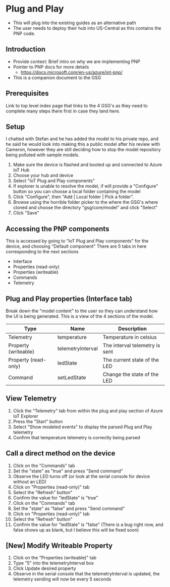 # Plug and Play
* This will plug into the existing guides as an alternative path
* The user needs to deploy their hub into US-Central as this contains the PNP code.

## Introduction
* Provide context: Brief intro on why we are implementing PNP
* Pointer to PNP docs for more details
   * https://docs.microsoft.com/en-us/azure/iot-pnp/
* This is a companion document to the GSG

## Prerequisites
Link to top level index page that links to the 4 GSG's as they need to complete many steps there first in case they land here.

## Setup
I chatted with Stefan and he has added the model to his private repo, and he said he would look into making this a public model after his review with Cameron, however they are still deciding how to stop the model repository being polluted with sample models.

1. Make sure the device is flashed and booted up and connected to Azure IoT Hub
1. Choose your hub and device
1. Select "IoT Plug and Play components"
1. If explorer is unable to resolve the model, if will provide a "Configure" button so you can choose a local folder containing the model
1. Click "Configure", then "Add | Local folder | Pick a folder".
1. Browse using the horrible folder picker to the where the GSG's where cloned and choose the directory "gsg/core/model" and click "Select"
1. Click "Save"

## Accessing the PNP components
This is accessed by going to "IoT Plug and Play components" for the device, and choosing "Default component"
There are 5 tabs in here corresponding to the next sections
* Interface
* Properties (read-only)
* Properties (writeable)
* Commands
* Telemetry

## Plug and Play properties (Interface tab)
Break down the "model content" to the user so they can understand how the UI is being generated.
This is a view of the 4 sections of the model.

| Type | Name | Description |
|---|---|---|
| Telemetry | temperature | Temperature in celsius |
| Property (writeable) | telemetryInterval | The interval telemetry is sent |
| Property (read-only) | ledState | The current state of the LED |
| Command | setLedState | Change the state of the LED |

## View Telemetry
1. Click the "Telemetry" tab from within the plug and play section of Azure IoT Explorer
1. Press the "Start" button
1. Select "Show modeled events" to display the parsed Plug and Play telemetry
1. Confirm that temperature telemetry is correctly being parsed

## Call a direct method on the device
1. Click on the "Commands" tab
1. Set the "state" as "true" and press "Send command"
1. Observe the LED turns off (or look at the serial console for device without an LED)
1. Click on "Properties (read-only)" tab
1. Select the "Refresh" button"
1. Confirm the value for "ledState" is "true"
1. Click on the "Commands" tab
1. Set the "state" as "false" and press "Send command"
1. Click on "Properties (read-only)" tab
1. Select the "Refresh" button"
1. Confirm the value for "ledState" is "false" (There is a bug right now, and false shows up as blank, but I believe this will be fixed soon)

## [New] Modify Writeable Property
1. Click on the "Properties (writeable)" tab
1. Type "5" into the telemetryInterval box
1. Click Update desired property
1. Observe in the serial console that the telemetryInterval is updated, the telemetry sending will now be every 5 seconds
